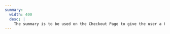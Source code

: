 ```yaml
---
summary:
  width: 400
  desc: |
    The summary is to be used on the Checkout Page to give the user a breakdown of the cost of their purchase.
---
```

